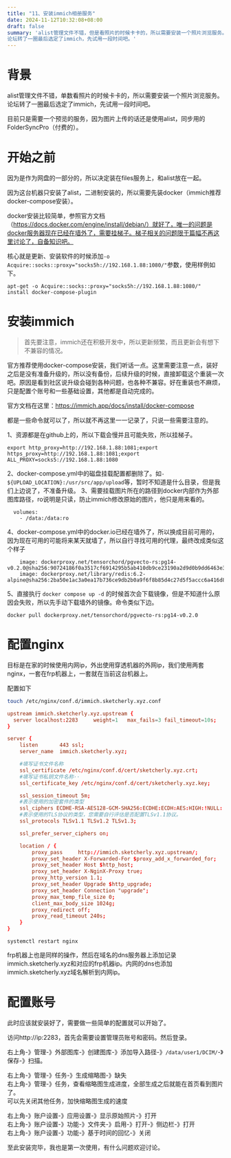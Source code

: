 ```yaml
---
title: "11、安装immich相册服务"
date: 2024-11-12T10:32:08+08:00
draft: false
summary: 'alist管理文件不错，但是看照片的时候卡卡的，所以需要安装一个照片浏览服务。
论坛转了一圈最后选定了immich，先试用一段时间吧。'
---
```





# 背景
alist管理文件不错，单数看照片的时候卡卡的，所以需要安装一个照片浏览服务。
论坛转了一圈最后选定了immich，先试用一段时间吧。

目前只是需要一个预览的服务，因为图片上传的话还是使用alist，同步用的FolderSyncPro（付费的）。


# 开始之前
因为是作为网盘的一部分的，所以决定装在files服务上，和alist放在一起。

因为这台机器只安装了alist，二进制安装的，所以需要先装docker（immich推荐docker-compose安装）。

docker安装比较简单，参照官方文档（https://docs.docker.com/engine/install/debian/）就好了，唯一的问题是docker服务器现在已经在墙外了，需要挂梯子。梯子相关的问题限于篇幅不再这里讨论了，自备知识吧。


核心就是更新、安装软件的时候添加`-o Acquire::socks::proxy="socks5h://192.168.1.88:1080/"`参数，使用样例如下。

```
apt-get -o Acquire::socks::proxy="socks5h://192.168.1.88:1080/" install docker-compose-plugin
```

# 安装immich

> 首先要注意，immich还在积极开发中，所以更新频繁，而且更新会有想下不兼容的情况。

官方推荐使用docker-compose安装，我们听话一点。这里需要注意一点，装好之后是没有准备升级的，所以没有备份，后续升级的时候，直接卸载这个重装一次吧。原因是看到社区说升级会碰到各种问题，也各种不兼容。好在重装也不麻烦，只是配置个账号和一些基础设置，其他都是自动完成的。

官方文档在这里：https://immich.app/docs/install/docker-compose

都是一些命令就可以了，所以就不再这里一一记录了，只说一些需要注意的。

1、资源都是在github上的，所以下载会慢并且可能失败，所以挂梯子。
```
export http_proxy=http://192.168.1.88:1081;export https_proxy=http://192.168.1.88:1081;export ALL_PROXY=socks5://192.168.1.88:1080
```
2、docker-compose.yml中的磁盘挂载配置都删除了。如`- ${UPLOAD_LOCATION}:/usr/src/app/upload`等，暂时不知道是什么目录，但是我们上边说了，不准备升级。
3、需要挂载图片所在的路径到docker内部作为外部图库路径，ro说明是只读，防止immich修改原始的图片，他只是用来看的。
```
  volumes:
    - /data:/data:ro
```
4、docker-compose.yml中的docker.io已经在墙外了，所以换成目前可用的，因为现在可用的可能将来某天就墙了，所以自行寻找可用的代理，最终改成类似这个样子
```
    image: dockerproxy.net/tensorchord/pgvecto-rs:pg14-v0.2.0@sha256:90724186f0a3517cf6914295b5ab410db9ce23190a2d9d0b9dd6463e3fa298f0
    image: dockerproxy.net/library/redis:6.2-alpine@sha256:2ba50e1ac3a0ea17b736ce9db2b0a9f6f8b85d4c27d5f5accc6a416d8f42c6d5
```
5、直接执行 `docker compose up -d` 的时候首次会下载镜像，但是不知道什么原因会失败，所以先手动下载墙外的镜像。命令类似下边。
```
docker pull dockerproxy.net/tensorchord/pgvecto-rs:pg14-v0.2.0
```

# 配置nginx

目标是在家的时候使用内网ip，外出使用穿透机器的外网ip，我们使用两套nginx，一套在frp机器上，一套就在当前这台机器上。

配置如下

``` bash
touch /etc/nginx/conf.d/immich.sketcherly.xyz.conf
```

``` conf
upstream immich.sketcherly.xyz.upstream {
  server localhost:2283     weight=1   max_fails=3 fail_timeout=10s;
}

server {
    listen       443 ssl;
    server_name  immich.sketcherly.xyz;

    #填写证书文件名称
    ssl_certificate /etc/nginx/conf.d/cert/sketcherly.xyz.crt;
    #填写证书私钥文件名称··
    ssl_certificate_key /etc/nginx/conf.d/cert/sketcherly.xyz.key;

    ssl_session_timeout 5m;
    #表示使用的加密套件的类型
    ssl_ciphers ECDHE-RSA-AES128-GCM-SHA256:ECDHE:ECDH:AES:HIGH:!NULL:!aNULL:!MD5:!ADH:!RC4;
    #表示使用的TLS协议的类型，您需要自行评估是否配置TLSv1.1协议。
    ssl_protocols TLSv1.1 TLSv1.2 TLSv1.3;

    ssl_prefer_server_ciphers on;

    location / {
        proxy_pass     http://immich.sketcherly.xyz.upstream/;
        proxy_set_header X-Forwarded-For $proxy_add_x_forwarded_for;
        proxy_set_header Host $http_host;
        proxy_set_header X-NginX-Proxy true;
        proxy_http_version 1.1;
        proxy_set_header Upgrade $http_upgrade;
        proxy_set_header Connection "upgrade";
        proxy_max_temp_file_size 0;
        client_max_body_size 1024g;
        proxy_redirect off;
        proxy_read_timeout 240s;
    }
}
```


```
systemctl restart nginx
```

frp机器上也是同样的操作，然后在域名的dns服务器上添加记录immich.sketcherly.xyz和对应的frp机器ip。内网的dns也添加immich.sketcherly.xyz域名解析到内网ip。

# 配置账号
此时应该就安装好了，需要做一些简单的配置就可以开始了。

访问http://ip:2283，首先会需要设置管理员账号和密码。然后登录。

右上角-》管理-》外部图库-》创建图库-》添加导入路径-》`/data/user1/DCIM/`-》保存-》扫描。
<!-- 右上角-》管理-》设置-》任务设置-》只能搜索并发-》0-》人脸检测并发-》0-》人脸识别并发-》0-》视频转码并发-》0-》保存 -->
右上角-》管理-》任务-》生成缩略图-》缺失  
右上角-》管理-》任务，查看缩略图生成进度，全部生成之后就能在首页看到图片了。  
可以先关闭其他任务，加快缩略图生成的速度  

右上角-》账户设置-》应用设置-》显示原始照片-》打开  
右上角-》账户设置-》功能-》文件夹-》启用-》打开-》侧边栏-》打开  
右上角-》账户设置-》功能-》基于时间的回忆-》关闭


至此安装完毕，我也是第一次使用，有什么问题欢迎讨论。


